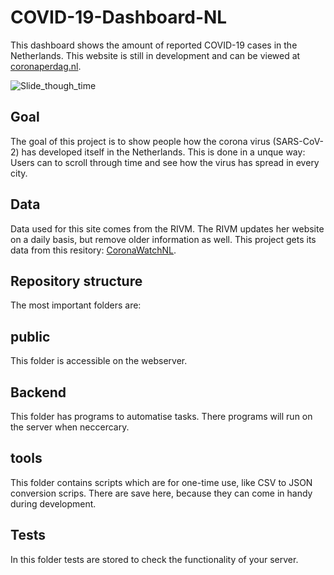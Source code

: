# COVID-19-Dashboard-NL
This dashboard shows the amount of reported COVID-19 cases in the Netherlands. This website is still in development and can be viewed at [coronaperdag.nl](https://coronaperdag.nl).

![Slide_though_time](https://github.com/jordy-u/COVID-19-Dashboard-NL/blob/master/doc/images/scroll_through_time.gif)

## Goal
The goal of this project is to show people how the corona virus (SARS-CoV-2) has developed itself in the Netherlands. This is done in a unque way: Users can to scroll through time and see how the virus has spread in every city.

## Data
Data used for this site comes from the RIVM. The RIVM updates her website on a daily basis, but remove older information as well. This project gets its data from this resitory: [CoronaWatchNL](https://github.com/J535D165/CoronaWatchNL).

## Repository structure
The most important folders are:

## public
This folder is accessible on the webserver.

## Backend
This folder has programs to automatise tasks. There programs will run on the server when neccercary.

## tools
This folder contains scripts which are for one-time use, like CSV to JSON conversion scrips. There are save here, because they can come in handy during development.

## Tests
In this folder tests are stored to check the functionality of your server.
